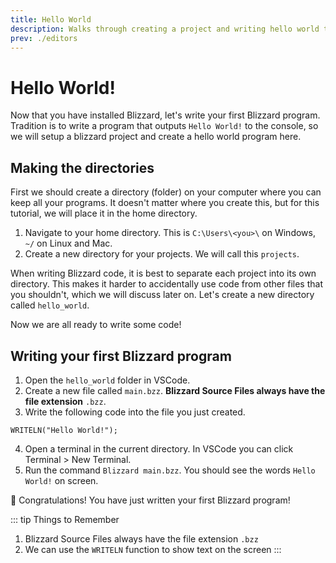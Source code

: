 ```yaml
---
title: Hello World
description: Walks through creating a project and writing hello world to the console
prev: ./editors
---
```


# Hello World!

Now that you have installed Blizzard, let's write your first Blizzard program. Tradition is to write a program that outputs `Hello World!` to the console, so we will setup a blizzard project and create a hello world program here.

## Making the directories

First we should create a directory (folder) on your computer where you can keep all your programs. It doesn't matter where you create this, but for this tutorial, we will place it in the home directory.

1. Navigate to your home directory. This is `C:\Users\<you>\` on Windows, `~/` on Linux and Mac.
2. Create a new directory for your projects. We will call this `projects`.

When writing Blizzard code, it is best to separate each project into its own directory. This makes it harder to accidentally use code from other files that you shouldn't, which we will discuss later on. Let's create a new directory called `hello_world`.

Now we are all ready to write some code!

## Writing your first Blizzard program

1. Open the `hello_world` folder in VSCode.
2. Create a new file called `main.bzz`. **Blizzard Source Files always have the file extension** `.bzz`.
3. Write the following code into the file you just created.
```bzz
WRITELN("Hello World!");
```
4. Open a terminal in the current directory. In VSCode you can click Terminal > New Terminal.
5. Run the command `Blizzard main.bzz`. You should see the words `Hello World!` on screen.

:tada: Congratulations! You have just written your first Blizzard program!

::: tip Things to Remember
1. Blizzard Source Files always have the file extension `.bzz`
2. We can use the `WRITELN` function to show text on the screen
:::
